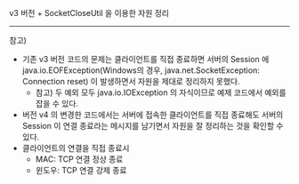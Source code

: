 v3 버전 + SocketCloseUtil 을 이용한 자원 정리


---


참고)
- 기존 v3 버전 코드의 문제는 클라이언트를 직접 종료하면 서버의 Session 에  java.io.EOFException(Windows의 경우, java.net.SocketException: Connection reset) 이 발생하면서 자원을 제대로 정리하지 못했다.
  - 참고) 두 예외 모두 java.io.IOException 의 자식이므로 예제 코드에서 예외를 잡을 수 있다.
- 버전 v4 의 변경한 코드에서는 서버에 접속한 클라이언트를 직접 종료해도 서버의 Session 이 연결 종료라는 메시지를 남기면서 자원을 잘 정리하는 것을 확인할 수 있다.
- 클라이언트의 연결을 직접 종료시
  - MAC: TCP 연결 정상 종료
  - 윈도우: TCP 연결 강제 종료

